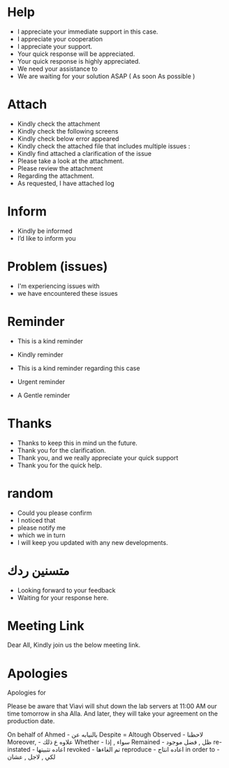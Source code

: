 
# Help
- I appreciate your immediate support in this case.
- I appreciate your cooperation 
- I appreciate your support.
- Your quick response will be appreciated.
- Your quick response is highly appreciated.
- We need your assistance to 
- We are waiting for your solution ASAP ( As soon As possible )

# Attach
- Kindly check the attachment 
- Kindly check the following screens 
- Kindly check below error appeared 
- Kindly check the attached file that includes multiple issues :
- Kindly find attached a clarification of the issue 
- Please take a look at the attachment.
- Please review the attachment
- Regarding the attachment.
- As requested, I have attached log

# Inform
- Kindly be informed 
- I’d like to inform you  

# Problem (issues)
- I'm experiencing issues with 
- we have encountered these issues 

# Reminder
- This is a kind reminder 
- Kindly reminder 
- This is a kind reminder regarding this case
- Urgent reminder

- A Gentle reminder

# Thanks
- Thanks to keep this in mind un the future.
- Thank you for the clarification.
- Thank you, and we really appreciate your quick support
- Thank you for the quick help.

# random 
- Could you please confirm
- I noticed that 
- please notify me 
- which we in turn 
- I will keep you updated with any new developments.

#  متسنين ردك
- Looking forward to your feedback
- Waiting for your response here.

# Meeting Link
Dear All,
    Kindly join us the below meeting link.

# Apologies 
Apologies for 

Please be aware that Viavi will shut down the lab servers at 11:00 AM our time tomorrow in sha Alla. And later, they will take your agreement on the production date. 


On behalf of Ahmed  - بالنيابه عن
Despite = Altough 
Observed            - لاحظنا
Moreover,           - علاوه ع ذلك
Whether             - سواء , إذا
Remained            - ظل , فضل موجود
re-instated         - اعاده تثبيتها
revoked             - تم الغاءها
reproduce           - اعاده انتاج
in order to         - لكي , لاجل , عشان
